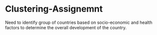 # Clustering-Assignemnt
Need to identify group of countries based on socio-economic and health factors to determine the overall development of the country.
